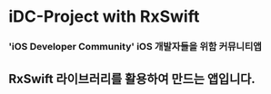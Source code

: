 # iDC-Project with RxSwift

### 'iOS Developer Community' iOS 개발자들을 위함 커뮤니티앱
## RxSwift 라이브러리를 활용하여 만드는 앱입니다.
